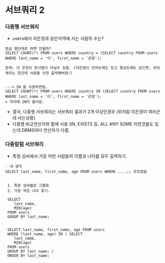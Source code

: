 # 서브쿼리 2



### 다중행 서브쿼리

- users에서 이은정과 같은지역에 사는 사람의 수는?

```sqlite
방금 했던대로 하면 안될까?
SELECT COUNT(*) FROM users WHERE country = (SELECT country FROM users WHERE last_name = '이', first_name = '은정');

문제: 이 은정이 한사람이 아닐수 있음. (이은정이 전라도에도 있고 경상도에도 있으면, 위의 쿼리는 한군데 사람들 수만 출력해버림!)


---> IN 을 사용하면됨.
SELECT COUNT(*) FROM users WHERE country IN (SELECT country FROM users WHERE last_name = '이', first_name = '은정');									= 자리에 IN이 들어감.
```



- 결국, 다중행 서브쿼리는 서브쿼리 결과가 2개 이상인경우 (위처럼 이은정이 여러군데 사는상황)
- 다중행 비교연산자와 함께 사용 (IN, EXISTS 등. ALL ANY SOME 이런것들도 있는데 DBMS마다 연산자가 다름.



### 다중칼럼 서브쿼리

- 특정 성씨에서 가장 어린 사람들의 이름과 나이를 모두 출력하기.

```sqlite
- 내 생각
SELECT last_name, first_name, age FROM users WHERE ....;; 모르겠음


 1. 특정 성씨별로 그룹화
 2. 가장 적은 나이 찾기.
 
 SELECT
 	last_name,
 	MIN(age)
 FROM users
 GROUP BY last_name; 
 
 
 SELECT last_name, first_name, age FROM users
 WHERE (last_name, age) IN ( SELECT
 	last_name,
 	MIN(age)
 FROM users
 GROUP BY last_name; )
 ORDER BY last_name;
```

